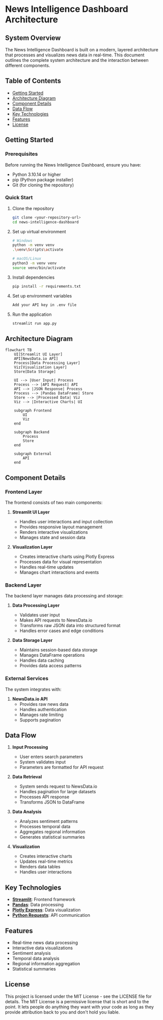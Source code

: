 # News Intelligence Dashboard Architecture

## System Overview
The News Intelligence Dashboard is built on a modern, layered architecture that processes and visualizes news data in real-time. This document outlines the complete system architecture and the interaction between different components.

## Table of Contents
- [Getting Started](#getting-started)
- [Architecture Diagram](#architecture-diagram)
- [Component Details](#component-details)
- [Data Flow](#data-flow)
- [Key Technologies](#key-technologies)
- [Features](#features)
- [License](#license)

## Getting Started

### Prerequisites
Before running the News Intelligence Dashboard, ensure you have:
- Python 3.10.14 or higher
- pip (Python package installer)
- Git (for cloning the repository)

### Quick Start
1. Clone the repository
   ```bash
   git clone <your-repository-url>
   cd news-intelligence-dashboard
   ```

2. Set up virtual environment
   ```bash
   # Windows
   python -m venv venv
   .\venv\Scripts\activate

   # macOS/Linux
   python3 -m venv venv
   source venv/bin/activate
   ```

3. Install dependencies
   ```bash
   pip install -r requirements.txt
   ```

4. Set up environment variables
   ```bash
   Add your API key in .env file
   ```

5. Run the application
   ```bash
   streamlit run app.py
   ```

## Architecture Diagram

```mermaid
flowchart TB
    UI[Streamlit UI Layer]
    API[NewsData.io API]
    Process[Data Processing Layer]
    Viz[Visualization Layer]
    Store[Data Storage]
    
    UI --> |User Input| Process
    Process --> |API Request| API
    API --> |JSON Response| Process
    Process --> |Pandas DataFrame| Store
    Store --> |Processed Data| Viz
    Viz --> |Interactive Charts| UI
    
    subgraph Frontend
        UI
        Viz
    end
    
    subgraph Backend
        Process
        Store
    end
    
    subgraph External
        API
    end
```
## Component Details

### Frontend Layer
The frontend consists of two main components:

1. **Streamlit UI Layer**
   - Handles user interactions and input collection
   - Provides responsive layout management
   - Renders interactive visualizations
   - Manages state and session data

2. **Visualization Layer**
   - Creates interactive charts using Plotly Express
   - Processes data for visual representation
   - Handles real-time updates
   - Manages chart interactions and events

### Backend Layer
The backend layer manages data processing and storage:

1. **Data Processing Layer**
   - Validates user input
   - Makes API requests to NewsData.io
   - Transforms raw JSON data into structured format
   - Handles error cases and edge conditions

2. **Data Storage Layer**
   - Maintains session-based data storage
   - Manages DataFrame operations
   - Handles data caching
   - Provides data access patterns

### External Services
The system integrates with:

1. **NewsData.io API**
   - Provides raw news data
   - Handles authentication
   - Manages rate limiting
   - Supports pagination

## Data Flow

1. **Input Processing**
   - User enters search parameters
   - System validates input
   - Parameters are formatted for API request

2. **Data Retrieval**
   - System sends request to NewsData.io
   - Handles pagination for large datasets
   - Processes API response
   - Transforms JSON to DataFrame

3. **Data Analysis**
   - Analyzes sentiment patterns
   - Processes temporal data
   - Aggregates regional information
   - Generates statistical summaries

4. **Visualization**
   - Creates interactive charts
   - Updates real-time metrics
   - Renders data tables
   - Handles user interactions

## Key Technologies
- **[Streamlit](https://docs.streamlit.io/)**: Frontend framework
- **[Pandas](https://pandas.pydata.org/docs/)**: Data processing
- **[Plotly Express](https://plotly.com/python/getting-started/)**: Data visualization
- **[Python Requests](https://pypi.org/project/requests/)**: API communication

## Features
- Real-time news data processing
- Interactive data visualizations
- Sentiment analysis
- Temporal data analysis
- Regional information aggregation
- Statistical summaries

## License
This project is licensed under the MIT License - see the LICENSE file for details.
The MIT License is a permissive license that is short and to the point. It lets people do anything they want with your code as long as they provide attribution back to you and don't hold you liable.